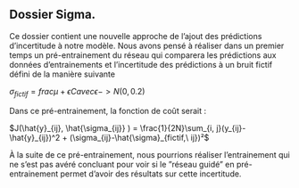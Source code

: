 ## Dossier Sigma.

Ce dossier contient une nouvelle approche de l’ajout des prédictions d’incertitude à notre modèle.
Nous avons pensé à réaliser dans un premier temps un pré-entrainement du réseau qui comparera les prédictions aux données d’entrainements et l’incertitude des prédictions à un bruit fictif défini de la manière suivante 

$\sigma_{fictif} = frac{\mu + \epsilon}{C} avec \epsilon -> N(0,0.2)$

Dans ce pré-entrainement, la fonction de coût serait : 

$J(\hat{y}_{ij}, \hat{\sigma_{ij}} ) = \frac{1}{2N}\sum_{i, j}(y_{ij}-\hat{y}_{ij})^2 + (\sigma_{ij}-\hat{\sigma}_{fictif,\ ij})²$

À la suite de ce pré-entrainement, nous pourrions réaliser l’entrainement qui ne s’est pas avéré concluant pour voir si le ”réseau guidé” en pré-entrainement permet d’avoir des résultats sur cette incertitude. 
